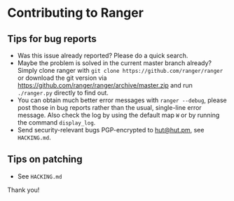 # Contributing to Ranger

## Tips for bug reports

* Was this issue already reported?  Please do a quick search.
* Maybe the problem is solved in the current master branch already?
  Simply clone ranger with `git clone https://github.com/ranger/ranger` or
  download the git version via https://github.com/ranger/ranger/archive/master.zip
  and run `./ranger.py` directly to find out.
* You can obtain much better error messages with `ranger --debug`, please post
  those in bug reports rather than the usual, single-line error message. Also
  check the log by using the default map `W` or by running the command `display_log`.
* Send security-relevant bugs PGP-encrypted to hut@hut.pm, see `HACKING.md`.

## Tips on patching

* See `HACKING.md`

Thank you!
